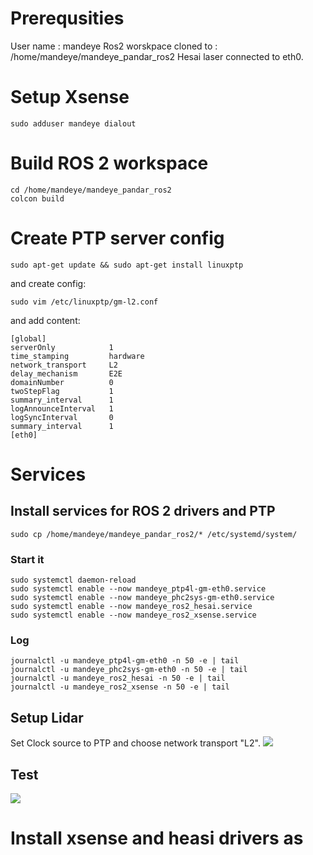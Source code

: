 # Prerequsities

User name : mandeye
Ros2 worskpace  cloned to : /home/mandeye/mandeye_pandar_ros2
Hesai laser connected to eth0.


# Setup Xsense

```
sudo adduser mandeye dialout
```

# Build ROS 2 workspace

```
cd /home/mandeye/mandeye_pandar_ros2
colcon build
```


# Create PTP server config

```
sudo apt-get update && sudo apt-get install linuxptp
```
and create config:

```
sudo vim /etc/linuxptp/gm-l2.conf
```
and add content:
```
[global]
serverOnly            1         
time_stamping         hardware
network_transport     L2    
delay_mechanism       E2E
domainNumber          0
twoStepFlag           1
summary_interval      1
logAnnounceInterval   1
logSyncInterval       0
summary_interval      1
[eth0]
```

# Services

## Install services for ROS 2 drivers and PTP

```
sudo cp /home/mandeye/mandeye_pandar_ros2/* /etc/systemd/system/
```

### Start it
```
sudo systemctl daemon-reload
sudo systemctl enable --now mandeye_ptp4l-gm-eth0.service
sudo systemctl enable --now mandeye_phc2sys-gm-eth0.service
sudo systemctl enable --now mandeye_ros2_hesai.service
sudo systemctl enable --now mandeye_ros2_xsense.service
```

### Log
```
journalctl -u mandeye_ptp4l-gm-eth0 -n 50 -e | tail
journalctl -u mandeye_phc2sys-gm-eth0 -n 50 -e | tail
journalctl -u mandeye_ros2_hesai -n 50 -e | tail
journalctl -u mandeye_ros2_xsense -n 50 -e | tail
```

## Setup Lidar
Set Clock source to PTP and choose network transport "L2". 
![](screen0.png)

## Test

![](screen1.png)


# Install xsense and heasi drivers as 

